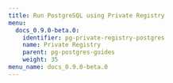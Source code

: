 ```yaml
---
title: Run PostgreSQL using Private Registry
menu:
  docs_0.9.0-beta.0:
    identifier: pg-private-registry-postgres
    name: Private Registry
    parent: pg-postgres-guides
    weight: 35
menu_name: docs_0.9.0-beta.0
---
```

